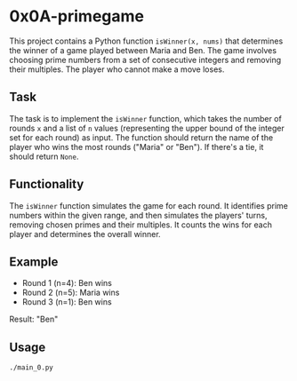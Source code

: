 # 0x0A-primegame

This project contains a Python function `isWinner(x, nums)` that determines the winner of a game played between Maria and Ben.  The game involves choosing prime numbers from a set of consecutive integers and removing their multiples.  The player who cannot make a move loses.

## Task

The task is to implement the `isWinner` function, which takes the number of rounds `x` and a list of `n` values (representing the upper bound of the integer set for each round) as input. The function should return the name of the player who wins the most rounds ("Maria" or "Ben"). If there's a tie, it should return `None`.

## Functionality

The `isWinner` function simulates the game for each round. It identifies prime numbers within the given range, and then simulates the players' turns, removing chosen primes and their multiples.  It counts the wins for each player and determines the overall winner.

## Example
- Round 1 (n=4): Ben wins
- Round 2 (n=5): Maria wins
- Round 3 (n=1): Ben wins

Result: "Ben"

## Usage

```bash
./main_0.py
